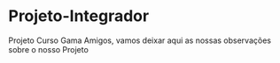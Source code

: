 # Projeto-Integrador
Projeto Curso Gama
Amigos, vamos deixar aqui as nossas observações sobre o nosso Projeto
